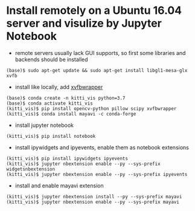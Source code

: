 # Install remotely on a Ubuntu 16.04 server and visulize by Jupyter Notebook
- remote servers usually lack GUI supports, so first some libraries and backends should be installed
```
(base)$ sudo apt-get update && sudo apt-get install libgl1-mesa-glx xvfb
```
- install like locally, add [xvfbwrapper](https://github.com/enthought/mayavi/issues/477#issuecomment-477653210)
```
(base)$ conda create -n kitti_vis python=3.7
(base)$ conda activate kitti_vis
(kitti_vis)$ pip install opencv-python pillow scipy xvfbwrapper
(kitti_vis)$ conda install mayavi -c conda-forge
```
- install jupyter notebook
```
(kitti_vis)$ pip install notebook
```
- install ipywidgets and ipyevents, enable them as notebook extensions
```
(kitti_vis)$ pip install ipywidgets ipyevents
(kitti_vis)$ jupyter nbextension enable --py --sys-prefix widgetsnbextension
(kitti_vis)$ jupyter nbextension enable --py --sys-prefix ipyevents
```
- install and enable mayavi extension
```
(kitti_vis)$ jupyter nbextension install --py --sys-prefix mayavi
(kitti_vis)$ jupyter nbextension enable --py --sys-prefix mayavi
```